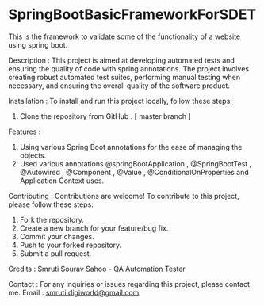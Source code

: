 # SpringBootBasicFrameworkForSDET
This is the framework to validate some of the functionality of a website using spring boot.

Description :
This project is aimed at developing automated tests and ensuring the quality of code with spring annotations.
The project involves creating robust automated test suites, performing manual testing when necessary, and ensuring the overall quality of the software product.

Installation :
To install and run this project locally, follow these steps:
1. Clone the repository from GitHub . [ master branch ]

Features :
1. Using various Spring Boot annotations for the ease of managing the objects.
2. Used various annotations  @springBootApplication , @SpringBootTest , @Autowired , @Component , @Value , @ConditionalOnProperties and Application Context uses.

Contributing :
Contributions are welcome! To contribute to this project, please follow these steps:
1. Fork the repository.
2. Create a new branch for your feature/bug fix.
3. Commit your changes.
4. Push to your forked repository.
5. Submit a pull request.

Credits :
Smruti Sourav Sahoo - QA Automation Tester 

Contact :
For any inquiries or issues regarding this project, please contact me.
Email : smruti.digiworld@gmail.com


